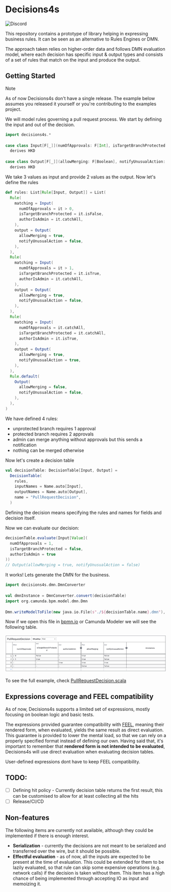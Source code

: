 # Decisions4s

![Discord](https://img.shields.io/discord/1240565362601230367?style=flat-square&logo=discord&link=https%3A//bit.ly/business4s-discord)

This repository contains a prototype of library helping in expressing business rules. It can be seen as an alternative
to Rules Engines or DMN.

The approach taken relies on higher-order data and follows DMN evaluation model, where each decision has specific
input & output types and consists of a set of rules that match on the input and produce the output.

## Getting Started

> [!NOTE]
> As of now Decisions4s don't have a single release. The example below assumes you released it yourself or you're
> contributing to the examples project.

We will model rules governing a pull request process. We start by defining the input and out of the decision.

```scala 3
import decisions4s.*

case class Input[F[_]](numOfApprovals: F[Int], isTargetBranchProtected: F[Boolean], authorIsAdmin: F[Boolean])
  derives HKD

case class Output[F[_]](allowMerging: F[Boolean], notifyUnusualAction: F[Boolean])
  derives HKD
```

We take 3 values as input and provide 2 values as the output. Now let's define the rules

```scala 3
def rules: List[Rule[Input, Output]] = List(
  Rule(
    matching = Input(
      numOfApprovals = it > 0,
      isTargetBranchProtected = it.isFalse,
      authorIsAdmin = it.catchAll,
    ),
    output = Output(
      allowMerging = true,
      notifyUnusualAction = false,
    ),
  ),
  Rule(
    matching = Input(
      numOfApprovals = it > 1,
      isTargetBranchProtected = it.isTrue,
      authorIsAdmin = it.catchAll,
    ),
    output = Output(
      allowMerging = true,
      notifyUnusualAction = false,
    ),
  ),
  Rule(
    matching = Input(
      numOfApprovals = it.catchAll,
      isTargetBranchProtected = it.catchAll,
      authorIsAdmin = it.isTrue,
    ),
    output = Output(
      allowMerging = true,
      notifyUnusualAction = true,
    ),
  ),
  Rule.default(
    Output(
      allowMerging = false,
      notifyUnusualAction = false,
    ),
  ),
)
```

We have defined 4 rules:

* unprotected branch requires 1 approval
* protected branch requires 2 approvals
* admin can merge anything without approvals but this sends a notification
* nothing can be merged otherwise

Now let's create a decision table

```scala 3
val decisionTable: DecisionTable[Input, Output] =
  DecisionTable(
    rules,
    inputNames = Name.auto[Input],
    outputNames = Name.auto[Output],
    name = "PullRequestDecision",
  )
```

Defining the decision means specifying the rules and names for fields and decision itself.

Now we can evaluate our decision:

```scala 3
decisionTable.evaluate(Input[Value](
  numOfApprovals = 1,
  isTargetBranchProtected = false,
  authorIsAdmin = true
))
// Output(allowMerging = true, notifyUnusualAction = false)
```

It works! Lets generate the DMN for the business.

```scala 3
import decisions4s.dmn.DmnConverter

val dmnInstance = DmnConverter.convert(decisionTable)
import org.camunda.bpm.model.dmn.Dmn

Dmn.writeModelToFile(new java.io.File(s"./${decisionTable.name}.dmn"), dmnInstance)
```

Now if we open this file in [bpmn.io](https://bpmn.io/toolkit/dmn-js/) or Camunda Modeler we will see the following
table.

![PullRequestDecision.png](docs/PullRequestDecision.png)

To see the full example,
check [PullRequestDecision.scala](decisions4s-examples/src/main/scala/decisions4s/example/docs/PullRequestDecision.scala)

## Expressions coverage and FEEL compatibility

As of now, Decisions4s supports a limited set of expressions, mostly focusing on boolean logic and basic tests.

The expressions provided guarantee compatibility
with [FEEL](https://docs.camunda.io/docs/components/modeler/feel/what-is-feel/), meaning their rendered form, when
evaluated, yields the same result as direct evaluation. This guarantee is provided to lower the mental load, so that we
can rely on a properly specified format instead of defining our own. Having said that, it's important to remember that
**rendered form is not intended to be evaluated**, Decisions4s will use direct evaluation when evaluating decision
tables.

User-defined expressions dont have to keep FEEL compatibility.

## TODO:

* [ ] Defining hit policy - Currently decision table returns the first result, this can be customised to allow for at
  least collecting all the hits
* [ ] Release/CI/CD

## Non-features

The following items are currently not available, although they could be implemented if there is enough interest.

* **Serialization** - currently the decisions are not meant to be serialized and transferred over the wire, but it
  should be possible.
* **Effectful evaluation** - as of now, all the inputs are expected to be present at the time of evaluation. This could
  be extended for them to be lazily evaluated, so that rule can skip some expensive operations (e.g. network calls) if
  the decision is taken without them. This item has a high chance of being implemented through accepting IO as input and
  memoizing it. 